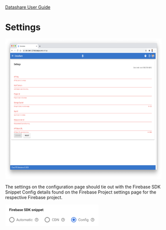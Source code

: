 [Datashare User Guide](./README.md)

# Settings

<p align="center">
  <img src="./assets/settings_ui.png" alt="Settings UI" height="450"/>
</p>

The settings on the configuration page should tie out with the Firebase SDK Snippet Config details found on the Firebase Project settings page for the respective Firebase project.

<img src="./assets/firebase_config.png" alt="Firebase Config" width="300"/>